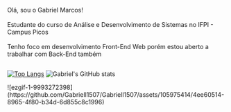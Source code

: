 Olá, sou o Gabriel Marcos!<br><br>
Estudante do curso de Análise e Desenvolvimento de Sistemas no IFPI - Campus Picos<br><br>
Tenho foco em desenvolvimento Front-End Web porém estou aberto a trabalhar com Back-End também
##
[![Top Langs](https://github-readme-stats.vercel.app/api/top-langs/?username=gabriell1507&layout=compact&theme=radical)](https://github.com/gabriell1507/github-readme-stats)
![Gabriel's GitHub stats](https://github-readme-stats.vercel.app/api?username=gabriell1507&show_icons=true&theme=radical)

<div>
 ![ezgif-1-9993272398](https://github.com/Gabriell1507/Gabriell1507/assets/105975414/4ee60514-8965-4f80-b34d-6d855c8c1996)
</div>

  


</div>





